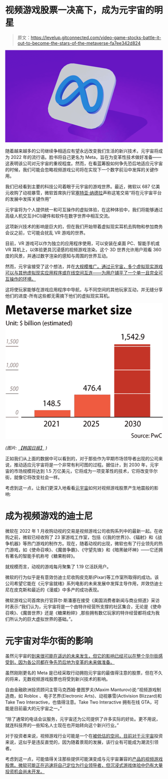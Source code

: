 # 视频游戏股票一决高下，成为元宇宙的明星

> 原文：<https://levelup.gitconnected.com/video-game-stocks-battle-it-out-to-become-the-stars-of-the-metaverse-fa7ee342d824>

![](img/4393a1d8ee30ef7327bf743b8e666ab7.png)

随着越来越多的公司继续争相适应有望永远改变我们生活的新兴技术，元宇宙将成为 2022 年的流行语。脸书将自己更名为 Meta，旨在为变革性技术做好准备——这表明该公司对元宇宙的重视程度。然而，在看蓝筹股如何争先恐后地适应元宇宙的时候，我们可能会忽略视频游戏公司将在实现下一个数字前沿中发挥的关键作用。

我们已经看到主要的科技公司着眼于元宇宙的游戏世界。最近，微软以 687 亿美元收购了动视暴雪，微软首席执行官[塞特亚·纳德拉](https://www.theverge.com/2022/1/18/22889258/microsoft-activision-blizzard-xbox-acquisition-call-of-duty-overwatch)声称这笔交易“将在元宇宙平台的发展中发挥关键作用”

元宇宙将为个人提供统一和可互操作的虚拟体验，在这种体验中，我们将能够通过高级人机交互(HCI)硬件和软件在数字世界中相互交流。

这项新兴技术的影响是巨大的，但在我们开始带着虚拟现实耳机去购物和参加商务会议之前，它可能会扰乱 VR 游戏的世界。

目前，VR 游戏可以作为独立的应用程序使用，可以安装在桌面 PC、智能手机或 VR 耳机上，以体验更具沉浸感的视频游戏渲染。这个 3D 世界允许用户观看 360 度的风景，并通过数字渲染的感知与周围的世界互动。

然而，元宇宙接受了这个想法，并在[大规模推广。通过元宇宙，多个虚拟现实游戏可以与其他虚拟现实应用程序或在线空间互连——为用户铺平了一个单一且完全可互操作的环境。](https://www.xrtoday.com/virtual-reality/gaming-in-the-metaverse-the-next-frontier/#:~:text=What%20Does%20Gaming%20in%20the,gaming%20to%20incredible%20new%20heights.)

这将使玩家能够在游戏应用程序中导航，与不同空间的其他玩家互动，并无缝分享他们的进度-所有这些都无需摘下他们的虚拟现实耳机。

![](img/6cb8841e9e9bad5ff894bcd181325c3a.png)

*(图片:* [*【韩国日报】*](https://koreajoongangdaily.joins.com/2021/07/01/business/finance/metaverse-zepeto-roblox/20210701190000577.html) *)*

正如我们从上面的数据中可以看到的，对于那些作为早期市场领导者出现的公司来说，推动适应元宇宙将是一个非常有利可图的过程。据估计，到 2030 年，元宇宙的市场规模将达到 1.5 万亿美元，它将成为一项变革性的技术，它将改变华尔街，就像它将改变社会一样。

考虑到这一点，让我们更深入地看看[元宇宙](/buying-into-the-metaverse-5-high-potential-metaverse-stocks-to-invest-in-d7da99daf077)如何对视频游戏股票产生地震般的影响:

# 成为视频游戏的迪士尼

微软在 2022 年 1 月收购动视的交易是视频游戏公司收购系列中的最新一起。在收购之前，微软已经收购了 23 家游戏工作室，包括《《我的世界》》、《辐射》和《战争机器》等热门游戏的制作方。现在，随着动视的出现，微软也有了行业领先的热门游戏，如《使命召唤》、《魔兽争霸》、《守望先锋》和《暗黑破坏神》——它还拥有著名的智能手机称号《糖果粉碎》。

就规模而言，动视的游戏每月聚集了 1.19 亿活跃用户。

微软的行为似乎是有意效仿迪士尼收购皮克斯(Pixar)等工作室所取得的成功。该公司希望它能在《元宇宙就绪》系列电影的未来发展中发挥主导作用，并效仿迪士尼在皮克斯和最近的《漫威》中多产的成功表现。

微软游戏公司首席执行官菲尔·斯潘塞在接受《美国消费者新闻与商业频道》采访时表示:“我们认为，元宇宙将是一个由特许经营所支撑的社区集合，无论是《使命召唤》、《魔兽世界》还是《糖果粉碎》,那些拥有数亿玩家的特许经营都将成为我们所认为的巨大虚拟世界的基础。”。

# 元宇宙对华尔街的影响

虽然元宇宙的[到来很可能在遥远的未来发生，但它的影响已经可以在整个华尔街感受到，因为各公司都在争先恐后地为变革的未来做准备。](/metaverse-what-is-it-and-what-can-it-be-1173a0e65d73)

虽然刚刚更名的 Meta 是已经采取行动拥抱元宇宙的最值得注意的股票，但在不久的将来，无数视频游戏股票也将受到新兴技术的影响。

自由金融欧洲投资顾问主管马克西姆·曼图罗夫(Maxim Manturov)说:“视频游戏制造商，如 Roblox 、电子艺界(Electronic Arts)、动视暴雪(Activision Blizzard)和 Take Two Interactive，也值得注意。Take Two Interactive 拥有在线 GTA，可能是目前最大的元宇宙之一。”

“除了通常的电话会议服务，元宇宙还为公司提供了许多实际的好处。更不用说，就连科技界的一些知名人士现在也开始转向这个新兴行业。”

对于投资者来说，视频游戏行业可能是一个在[被低估的空间，目前对于元宇宙](https://www.businessinsider.com/metaverse-stocks-to-buy-three-companies-set-to-soar-expert-2022-2?r=US&IR=T)投资来说，这似乎是违反直觉的，因为随着景观的发展，该行业有可能成为潮流引领者。

考虑到这一点，可能值得关注那些提供可能演变成与元宇宙兼容的[产品的视频游戏股票。微软可能正在迅速将自己定位为行业领导者，但沉浸式游戏体验中仍有大量投资机会尚未开发。](/roblox-and-healthcares-metaverse-1ed8d83bdbee)